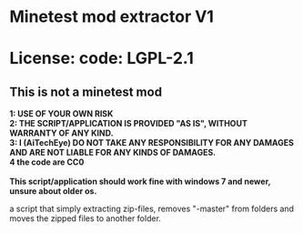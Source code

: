 # Minetest mod extractor V1<br>

# License: code: LGPL-2.1

## This is not a minetest mod<br>
**1: USE OF YOUR OWN RISK**<br>
**2: THE SCRIPT/APPLICATION IS PROVIDED "AS IS", WITHOUT WARRANTY OF ANY KIND.**<br>
**3: I (AiTechEye) DO NOT TAKE ANY RESPONSIBILITY FOR ANY DAMAGES AND ARE NOT LIABLE FOR ANY KINDS OF DAMAGES.**<br>
**4 the code are CC0**<br>
<br>
**This script/application should work fine with windows 7 and newer, unsure about older os.**<br>

a script that simply extracting zip-files, removes "-master" from folders and moves the zipped files to another folder.
